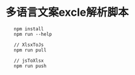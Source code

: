 
# 多语言文案excle解析脚本

```
   npm install
   npm run --help
   
   // XlsxToJs
   npm run pull

   // jsToXlsx
   npm run push
```